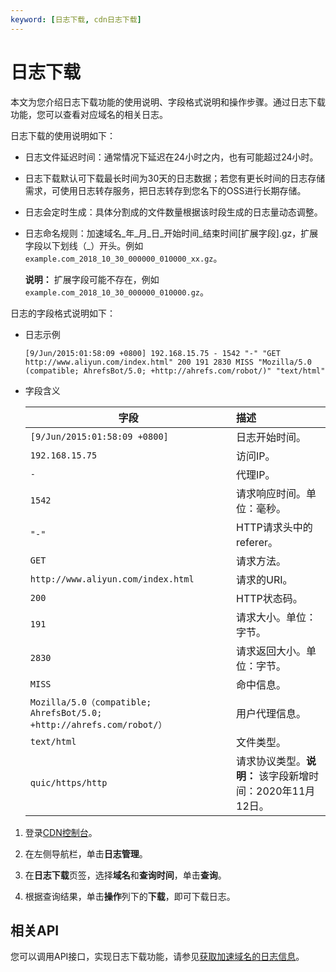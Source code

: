 ```yaml
---
keyword: [日志下载, cdn日志下载]
---
```


# 日志下载

本文为您介绍日志下载功能的使用说明、字段格式说明和操作步骤。通过日志下载功能，您可以查看对应域名的相关日志。

日志下载的使用说明如下：

-   日志文件延迟时间：通常情况下延迟在24小时之内，也有可能超过24小时。
-   日志下载默认可下载最长时间为30天的日志数据；若您有更长时间的日志存储需求，可使用日志转存服务，把日志转存到您名下的OSS进行长期存储。
-   日志会定时生成：具体分割成的文件数量根据该时段生成的日志量动态调整。
-   日志命名规则：加速域名\_年\_月\_日\_开始时间\_结束时间\[扩展字段\].gz，扩展字段以下划线（\_）开头。例如`example.com_2018_10_30_000000_010000_xx.gz`。

    **说明：** 扩展字段可能不存在，例如`example.com_2018_10_30_000000_010000.gz`。


日志的字段格式说明如下：

-   日志示例

    ```
    [9/Jun/2015:01:58:09 +0800] 192.168.15.75 - 1542 "-" "GET http://www.aliyun.com/index.html" 200 191 2830 MISS "Mozilla/5.0 (compatible; AhrefsBot/5.0; +http://ahrefs.com/robot/)" "text/html"
    ```

-   字段含义

    |字段|描述|
    |--|:-|
    |`[9/Jun/2015:01:58:09 +0800]`|日志开始时间。|
    |`192.168.15.75`|访问IP。|
    |`-`|代理IP。|
    |`1542`|请求响应时间。单位：毫秒。 |
    |`"-"`|HTTP请求头中的referer。|
    |`GET`|请求方法。|
    |`http://www.aliyun.com/index.html`|请求的URI。|
    |`200`|HTTP状态码。|
    |`191`|请求大小。单位：字节。 |
    |`2830`|请求返回大小。单位：字节。 |
    |`MISS`|命中信息。|
    |`Mozilla/5.0（compatible; AhrefsBot/5.0; +http://ahrefs.com/robot/）`|用户代理信息。|
    |`text/html`|文件类型。|
    |`quic/https/http`|请求协议类型。**说明：** 该字段新增时间：2020年11月12日。 |


1.  登录[CDN控制台](https://cdn.console.aliyun.com)。

2.  在左侧导航栏，单击**日志管理**。

3.  在**日志下载**页签，选择**域名**和**查询时间**，单击**查询**。

4.  根据查询结果，单击**操作**列下的**下载**，即可下载日志。


## 相关API

您可以调用API接口，实现日志下载功能，请参见[获取加速域名的日志信息](/cn.zh-CN/新版API参考/日志信息类接口/获取加速域名的日志信息.md)。

